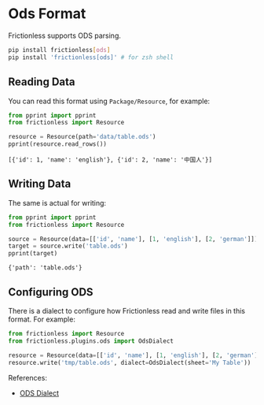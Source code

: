# Ods Format

Frictionless supports ODS parsing.

```bash title="CLI"
pip install frictionless[ods]
pip install 'frictionless[ods]' # for zsh shell
```

## Reading Data

You can read this format using `Package/Resource`, for example:

```python title="Python"
from pprint import pprint
from frictionless import Resource

resource = Resource(path='data/table.ods')
pprint(resource.read_rows())
```
```
[{'id': 1, 'name': 'english'}, {'id': 2, 'name': '中国人'}]
```

## Writing Data

The same is actual for writing:

```python title="Python"
from pprint import pprint
from frictionless import Resource

source = Resource(data=[['id', 'name'], [1, 'english'], [2, 'german']])
target = source.write('table.ods')
pprint(target)
```
```
{'path': 'table.ods'}
```

## Configuring ODS

There is a dialect to configure how Frictionless read and write files in this format. For example:

```python title="Python"
from frictionless import Resource
from frictionless.plugins.ods import OdsDialect

resource = Resource(data=[['id', 'name'], [1, 'english'], [2, 'german']])
resource.write('tmp/table.ods', dialect=OdsDialect(sheet='My Table'))
```

References:
- [ODS Dialect](../../references/formats-reference.md#ods)
